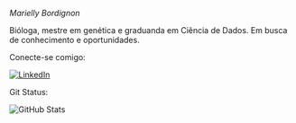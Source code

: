 *Marielly Bordignon*

Bióloga, mestre em genética e graduanda em Ciência de Dados. Em busca de conhecimento e oportunidades.

Conecte-se comigo:

[![LinkedIn](https://img.shields.io/badge/LinkedIn-000?style=for-the-badge&logo=linkedin&logoColor=0E76A8)](https://www.linkedin.com/in/mariellybordignon/)


Git Status:

![GitHub Stats](https://github-readme-stats.vercel.app/api?username=Marielly07&theme=pink&bg_color=000&border_color=30A3DC&show_icons=true&icon_color=30A3DC&title_color=E94D5F&text_color=FFF)
